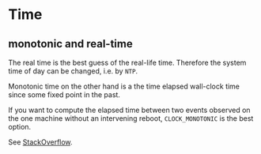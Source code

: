 # Time

## monotonic and real-time

The real time is the best guess of the real-life time. Therefore the system time of day
can be changed, i.e. by `NTP`.

Monotonic time on the other hand is a the time elapsed wall-clock time since some fixed point
in the past. 

If you want to compute the elapsed time between two events observed on the one machine without an intervening reboot, `CLOCK_MONOTONIC` is the best option.

See [StackOverflow](https://stackoverflow.com/questions/3523442/difference-between-clock-realtime-and-clock-monotonic).